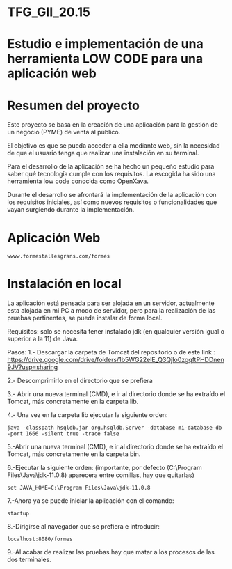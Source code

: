 # TFG_GII_20.15
# Estudio e implementación de una herramienta LOW CODE para una aplicación web

# Resumen del proyecto 
Este proyecto se basa en la creación de una aplicación para la gestión de un negocio (PYME) de venta al público. 

El objetivo es que se pueda acceder a ella mediante web, sin la necesidad de que el usuario tenga que realizar una instalación en su terminal. 

Para el desarrollo de la aplicación se ha hecho un pequeño estudio para saber qué tecnología cumple con los requisitos. La escogida ha sido una herramienta low code conocida como OpenXava.

Durante el desarrollo se afrontará la implementación de la aplicación con los requisitos iniciales, así como nuevos requisitos o funcionalidades que vayan surgiendo durante la implementación.

# Aplicación Web

    wwww.formestallesgrans.com/formes

# Instalación en local
La aplicación está pensada para ser alojada en un servidor, actualmente esta alojada en mi PC a modo de servidor, pero para la realización de las pruebas pertinentes, se puede instalar de forma local.

Requisitos: solo se necesita tener instalado jdk (en qualquier versión igual o superior a la 11) de Java.

Pasos: 
1.- Descargar la carpeta de Tomcat del repositorio o de este link : https://drive.google.com/drive/folders/1b5WG22elE_Q3QjIo0zgqftPHDDnen9JV?usp=sharing

2.- Descomprimirlo en el directorio que se prefiera

3.- Abrir una nueva terminal (CMD), e ir al directorio donde se ha extraído el Tomcat, más concretamente en la carpeta lib.

4.- Una vez en la carpeta lib ejecutar la siguiente orden:

    java -classpath hsqldb.jar org.hsqldb.Server -database mi-database-db -port 1666 -silent true -trace false
    
5.-Abrir una nueva terminal (CMD), e ir al directorio donde se ha extraído el Tomcat, más concretamente en la carpeta bin.

6.-Ejecutar la siguiente orden: (importante, por defecto (C:\Program Files\Java\jdk-11.0.8) aparecera entre comillas, hay que quitarlas)
    
    set JAVA_HOME=C:\Program Files\Java\jdk-11.0.8

7.-Ahora ya se puede iniciar la aplicación con el comando:
    
    startup

8.-Dirigirse al navegador que se prefiera e introducir:

    localhost:8080/formes
    
9.-Al acabar de realizar las pruebas hay que matar a los procesos de las dos terminales.

    

